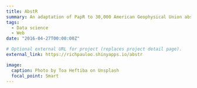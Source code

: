 ```yaml
---
title: AbstR
summary: An adaptation of PapR to 30,000 American Geophysical Union abstracts.
tags: 
  - Data science
  - Web
date: "2016-04-27T00:00:00Z"

# Optional external URL for project (replaces project detail page).
external_link: https://richpauloo.shinyapps.io/abstr

image:
  caption: Photo by Toa Heftiba on Unsplash
  focal_point: Smart
---
```

